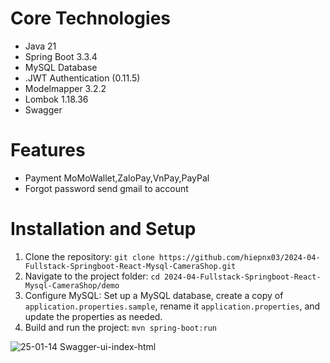 # Core Technologies
- Java 21
- Spring Boot 3.3.4
- MySQL Database
- .JWT Authentication (0.11.5)
- Modelmapper 3.2.2
- Lombok 1.18.36
- Swagger

# Features
- Payment MoMoWallet,ZaloPay,VnPay,PayPal
- Forgot password send gmail to account
  
# Installation and Setup
1. Clone the repository: `git clone https://github.com/hiepnx03/2024-04-Fullstack-Springboot-React-Mysql-CameraShop.git`
2. Navigate to the project folder: `cd 2024-04-Fullstack-Springboot-React-Mysql-CameraShop/demo`
3. Configure MySQL: Set up a MySQL database, create a copy of `application.properties.sample`, rename it `application.properties`, and update the properties as needed.
4. Build and run the project: `mvn spring-boot:run`

![25-01-14 Swagger-ui-index-html](https://github.com/user-attachments/assets/0d2f5f8c-5de8-423e-9c16-55e5c9068c35)
